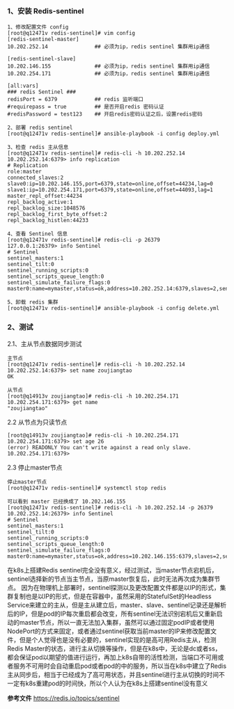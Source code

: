 

### 1、安装 Redis-sentinel

~~~
1、修改配置文件 config
[root@q12471v redis-sentinel]# vim config
[redis-sentinel-master]
10.202.252.14               ## 必须为ip，redis sentinel 集群用ip通信

[redis-sentinel-slave]
10.202.146.155              ## 必须为ip，redis sentinel 集群用ip通信
10.202.254.171              ## 必须为ip，redis sentinel 集群用ip通信

[all:vars]
### redis Sentinel ###
redisPort = 6379            ## redis 监听端口
#requirepass = true         ## 是否开启redis 密码认证
#redisPassword = test123    ## 开启redis密码认证之后，设置redis密码

2、部署 redis sentinel
[root@q12471v redis-sentinel]# ansible-playbook -i config deploy.yml

3、检查 redis 主从信息
[root@q12471v redis-sentinel]# redis-cli -h 10.202.252.14
10.202.252.14:6379> info replication
# Replication
role:master
connected_slaves:2
slave0:ip=10.202.146.155,port=6379,state=online,offset=44234,lag=0
slave1:ip=10.202.254.171,port=6379,state=online,offset=44093,lag=1
master_repl_offset:44234
repl_backlog_active:1
repl_backlog_size:1048576
repl_backlog_first_byte_offset:2
repl_backlog_histlen:44233

4、查看 Sentinel 信息
[root@q12471v redis-sentinel]# redis-cli -p 26379
127.0.0.1:26379> info Sentinel
# Sentinel
sentinel_masters:1
sentinel_tilt:0
sentinel_running_scripts:0
sentinel_scripts_queue_length:0
sentinel_simulate_failure_flags:0
master0:name=mymaster,status=ok,address=10.202.252.14:6379,slaves=2,sentinels=3

5、卸载 redis 集群
[root@q12471v redis-sentinel]# ansible-playbook -i config delete.yml

~~~

### 2、测试

2.1、主从节点数据同步测试
~~~
主节点
[root@q12471v redis-sentinel]# redis-cli -h 10.202.252.14
10.202.252.14:6379> set name zoujiangtao
OK

从节点
[root@q14913v zoujiangtao]# redis-cli -h 10.202.254.171
10.202.254.171:6379> get name
"zoujiangtao"
~~~

2.2 从节点为只读节点
~~~
[root@q14913v zoujiangtao]# redis-cli -h 10.202.254.171
10.202.254.171:6379> set age 26
(error) READONLY You can't write against a read only slave.
10.202.254.171:6379>
~~~

2.3 停止master节点

~~~
停止master节点
[root@q12471v redis-sentinel]# systemctl stop redis

可以看到 master 已经换成了 10.202.146.155
[root@q12471v redis-sentinel]# redis-cli -h 10.202.252.14 -p 26379
10.202.252.14:26379> info Sentinel
# Sentinel
sentinel_masters:1
sentinel_tilt:0
sentinel_running_scripts:0
sentinel_scripts_queue_length:0
sentinel_simulate_failure_flags:0
master0:name=mymaster,status=ok,address=10.202.146.155:6379,slaves=2,sentinels=3

~~~

在k8s上搭建Redis sentinel完全没有意义，经过测试，当master节点宕机后，sentinel选择新的节点当主节点，当原master恢复后，此时无法再次成为集群节点。
因为在物理机上部署时，sentinel探测以及更改配置文件都是以IP的形式，集群复制也是以IP的形式，但是在容器中，虽然采用的StatefulSet的Headless Service来建立的主从，但是主从建立后，master、slave、sentinel记录还是解析后的IP，但是pod的IP每次重启都会改变，所有sentinel无法识别宕机后又重新启动的master节点，所以一直无法加入集群，虽然可以通过固定podIP或者使用NodePort的方式来固定，或者通过sentinel获取当前master的IP来修改配置文件，但是个人觉得也是没有必要的，sentinel实现的是高可用Redis主从，检测Redis
Master的状态，进行主从切换等操作，但是在k8s中，无论是dc或者ss，都会保证pod以期望的值进行运行，再加上k8s自带的活性检测，当端口不可用或者服务不可用时会自动重启pod或者pod的中的服务，所以当在k8s中建立了Redis主从同步后，相当于已经成为了高可用状态，并且sentinel进行主从切换的时间不一定有k8s重建pod的时间快，所以个人认为在k8s上搭建sentinel没有意义


**参考文件**
https://redis.io/topics/sentinel